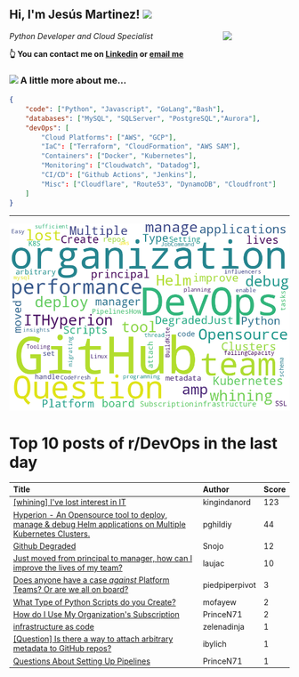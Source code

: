 <!--
**jmartinezl/jmartinezl** is a ✨ _special_ ✨ repository because its `README.md` (this file) appears on your GitHub profile.

Here are some ideas to get you started:

- 🔭 I’m currently working on ...
- 🌱 I’m currently learning ...
- 👯 I’m looking to collaborate on ...
- 🤔 I’m looking for help with ...
- 💬 Ask me about ...
- 📫 How to reach me: ...
- 😄 Pronouns: ...
- ⚡ Fun fact: ...
-->

<h2>Hi, I'm Jesús Martinez! <img src="https://media.giphy.com/media/WUlplcMpOCEmTGBtBW/giphy.gif" width="30"> </h2>
<img align='right' src="https://media.giphy.com/media/NytMLKyiaIh6VH9SPm/giphy.gif" width="120">
<p><em>Python Developer and Cloud Specialist
</em></p>

**👆 You can contact me on [Linkedin](https://www.linkedin.com/in/jes%C3%BAs-martinez-2b7b10104/) or [email me](mailto:jesus.mtz.lorenzo@gmail.com)**

### <img src="https://media.giphy.com/media/VgCDAzcKvsR6OM0uWg/giphy.gif" width="50"> A little more about me...  

```json
{
    "code": ["Python", "Javascript", "GoLang","Bash"],
    "databases": ["MySQL", "SQLServer", "PostgreSQL","Aurora"],
    "devOps": [
        "Cloud Platforms": ["AWS", "GCP"],
        "IaC": ["Terraform", "CloudFormation", "AWS SAM"],
        "Containers": ["Docker", "Kubernetes"],
        "Monitoring": ["Cloudwatch", "Datadog"],
        "CI/CD": ["Github Actions", "Jenkins"],
        "Misc": ["Cloudflare", "Route53", "DynamoDB", "Cloudfront"]
    ]
}
```
---

![Wordcloud](./cloud.png)

# Top 10 posts of r/DevOps in the last day

| Title | Author | Score |
|:---|:---|:---|
| [[whining] I've lost interest in IT](https://www.reddit.com/r/devops/comments/tgjxmh/whining_ive_lost_interest_in_it/) | kingindanord | 123 |
| [Hyperion - An Opensource tool to deploy, manage &amp; debug Helm applications on Multiple Kubernetes Clusters.](https://www.reddit.com/r/devops/comments/tgbxgz/hyperion_an_opensource_tool_to_deploy_manage/) | pghildiy | 44 |
| [Github Degraded](https://www.reddit.com/r/devops/comments/tgbjwo/github_degraded/) | Snojo | 12 |
| [Just moved from principal to manager, how can I improve the lives of my team?](https://www.reddit.com/r/devops/comments/tgozzx/just_moved_from_principal_to_manager_how_can_i/) | laujac | 10 |
| [Does anyone have a case *against* Platform Teams? Or are we all on board?](https://www.reddit.com/r/devops/comments/tge5q0/does_anyone_have_a_case_against_platform_teams_or/) | piedpiperpivot | 3 |
| [What Type of Python Scripts do you Create?](https://www.reddit.com/r/devops/comments/tgokmz/what_type_of_python_scripts_do_you_create/) | mofayew | 2 |
| [How do I Use My Organization's Subscription](https://www.reddit.com/r/devops/comments/tgr4df/how_do_i_use_my_organizations_subscription/) | PrinceN71 | 2 |
| [infrastructure as code](https://www.reddit.com/r/devops/comments/tgwrdq/infrastructure_as_code/) | zelenadinja | 1 |
| [[Question] Is there a way to attach arbitrary metadata to GitHub repos?](https://www.reddit.com/r/devops/comments/tgpxr8/question_is_there_a_way_to_attach_arbitrary/) | ibylich | 1 |
| [Questions About Setting Up Pipelines](https://www.reddit.com/r/devops/comments/tgpmb6/questions_about_setting_up_pipelines/) | PrinceN71 | 1 |
